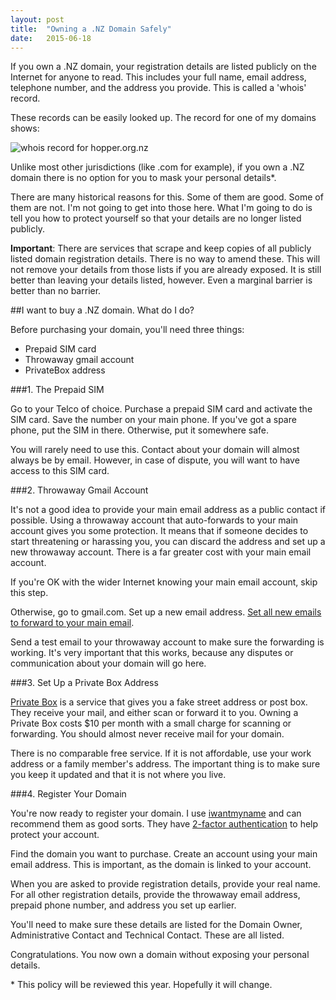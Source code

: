 ```yaml
---
layout: post
title:  "Owning a .NZ Domain Safely"
date:   2015-06-18
---
```


If you own a .NZ domain, your registration details are listed publicly on the Internet for anyone to read. This includes your full name, email address, telephone number, and the address you provide. This is called a 'whois' record.

These records can be easily looked up. The record for one of my domains shows:

<img src="{{ '/assets/img/hopperreg.png' | prepend: site.baseurl }}" alt="whois record for hopper.org.nz"> 

Unlike most other jurisdictions (like .com for example), if you own a .NZ domain there is no option for you to mask your personal details\*.

There are many historical reasons for this. Some of them are good. Some of them are not. I'm not going to get into those here. What I'm going to do is tell you how to protect yourself so that your details are no longer listed publicly.

**Important**: There are services that scrape and keep copies of all publicly listed domain registration details. There is no way to amend these. This will not remove your details from those lists if you are already exposed. It is still better than leaving your details listed, however. Even a marginal barrier is better than no barrier.

##I want to buy a .NZ domain. What do I do?

Before purchasing your domain, you'll need three things:

- Prepaid SIM card
- Throwaway gmail account
- PrivateBox address


###1. The Prepaid SIM

Go to your Telco of choice. Purchase a prepaid SIM card and activate the SIM card. Save the number on your main phone. If you've got a spare phone, put the SIM in there. Otherwise, put it somewhere safe.

You will rarely need to use this. Contact about your domain will almost always be by email. However, in case of dispute, you will want to have access to this SIM card.

###2. Throwaway Gmail Account

It's not a good idea to provide your main email address as a public contact if possible. Using a throwaway account that auto-forwards to your main account gives you some protection. It means that if someone decides to start threatening or harassing you, you can discard the address and set up a new throwaway account. There is a far greater cost with your main email account.

If you're OK with the wider Internet knowing your main email account, skip this step.

Otherwise, go to gmail.com. Set up a new email address. [Set all new emails to forward to your main email](https://support.google.com/mail/answer/10957?hl=en).

Send a test email to your throwaway account to make sure the forwarding is working. It's very important that this works, because any disputes or communication about your domain will go here.

###3. Set Up a Private Box Address

[Private Box](https://www.privatebox.co.nz/) is a service that gives you a fake street address or post box. They receive your mail, and either scan or forward it to you. Owning a Private Box costs $10 per month with a small charge for scanning or forwarding. You should almost never receive mail for your domain.

There is no comparable free service. If it is not affordable, use your work address or a family member's address. The important thing is to make sure you keep it updated and that it is not where you live.

###4. Register Your Domain

You're now ready to register your domain. I use [iwantmyname](https://iwantmyname.com) and can recommend them as good sorts. They have [2-factor authentication](http://www.cnet.com/news/two-factor-authentication-what-you-need-to-know-faq/) to help protect your account.

Find the domain you want to purchase. Create an account using your main email address. This is important, as the domain is linked to your account.

When you are asked to provide registration details, provide your real name. For all other registration details, provide the throwaway email address, prepaid phone number, and address you set up earlier.

You'll need to make sure these details are listed for the Domain Owner, Administrative Contact and Technical Contact. These are all listed.

Congratulations. You now own a domain without exposing your personal details.

\* This policy will be reviewed this year. Hopefully it will change.
